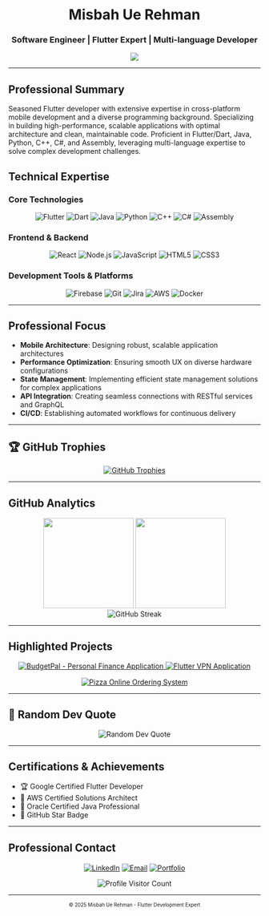 <h1 align="center">Misbah Ue Rehman</h1>
<h3 align="center">Software Engineer | Flutter Expert | Multi-language Developer</h3>

<p align="center">
  <img src="https://readme-typing-svg.herokuapp.com?lines=Flutter+Development+Specialist;Enterprise+Mobile+Solutions;Proficient+in+Multiple+Languages&center=true&width=450&height=45">
</p>

<hr>

## Professional Summary
Seasoned Flutter developer with extensive expertise in cross-platform mobile development and a diverse programming background. Specializing in building high-performance, scalable applications with optimal architecture and clean, maintainable code. Proficient in Flutter/Dart, Java, Python, C++, C#, and Assembly, leveraging multi-language expertise to solve complex development challenges.

## Technical Expertise

### Core Technologies
<p align="center">
  <img src="https://img.shields.io/badge/Flutter-%2302569B.svg?style=flat-square&logo=Flutter&logoColor=white" alt="Flutter" />
  <img src="https://img.shields.io/badge/dart-%230175C2.svg?style=flat-square&logo=dart&logoColor=white" alt="Dart" />
  <img src="https://img.shields.io/badge/java-%23ED8B00.svg?style=flat-square&logo=openjdk&logoColor=white" alt="Java" />
  <img src="https://img.shields.io/badge/python-3670A0?style=flat-square&logo=python&logoColor=ffdd54" alt="Python" />
  <img src="https://img.shields.io/badge/c++-%2300599C.svg?style=flat-square&logo=c%2B%2B&logoColor=white" alt="C++" />
  <img src="https://img.shields.io/badge/c%23-%23239120.svg?style=flat-square&logo=c-sharp&logoColor=white" alt="C#" />
  <img src="https://img.shields.io/badge/assembly-%23654cb7.svg?style=flat-square&logo=assembly&logoColor=white" alt="Assembly" />
</p>

### Frontend & Backend
<p align="center">
  <img src="https://img.shields.io/badge/react-%2320232a.svg?style=flat-square&logo=react&logoColor=%2361DAFB" alt="React" />
  <img src="https://img.shields.io/badge/node.js-6DA55F?style=flat-square&logo=node.js&logoColor=white" alt="Node.js" />
  <img src="https://img.shields.io/badge/javascript-%23323330.svg?style=flat-square&logo=javascript&logoColor=%23F7DF1E" alt="JavaScript" />
  <img src="https://img.shields.io/badge/html5-%23E34F26.svg?style=flat-square&logo=html5&logoColor=white" alt="HTML5" />
  <img src="https://img.shields.io/badge/css3-%231572B6.svg?style=flat-square&logo=css3&logoColor=white" alt="CSS3" />
</p>

### Development Tools & Platforms
<p align="center">
  <img src="https://img.shields.io/badge/firebase-%23039BE5.svg?style=flat-square&logo=firebase" alt="Firebase" />
  <img src="https://img.shields.io/badge/git-%23F05033.svg?style=flat-square&logo=git&logoColor=white" alt="Git" />
  <img src="https://img.shields.io/badge/jira-%230A0FFF.svg?style=flat-square&logo=jira&logoColor=white" alt="Jira" />
  <img src="https://img.shields.io/badge/AWS-%23FF9900.svg?style=flat-square&logo=amazon-aws&logoColor=white" alt="AWS" />
  <img src="https://img.shields.io/badge/Docker-%230db7ed.svg?style=flat-square&logo=docker&logoColor=white" alt="Docker" />
</p>

<hr>

## Professional Focus
- **Mobile Architecture**: Designing robust, scalable application architectures
- **Performance Optimization**: Ensuring smooth UX on diverse hardware configurations
- **State Management**: Implementing efficient state management solutions for complex applications
- **API Integration**: Creating seamless connections with RESTful services and GraphQL
- **CI/CD**: Establishing automated workflows for continuous delivery

<hr>

## 🏆 GitHub Trophies
<p align="center">
  <a href="https://github.com/ryo-ma/github-profile-trophy">
    <img src="https://github-profile-trophy.vercel.app/?username=MSMTMS786&theme=darkhub&no-frame=true&row=1&column=7&margin-w=15" alt="GitHub Trophies" />
  </a>
</p>

<hr>

## GitHub Analytics
<div align="center">
  <img height="180em" src="https://github-readme-stats.vercel.app/api?username=MSMTMS786&show_icons=true&theme=github_dark&hide_border=true&include_all_commits=true&count_private=true" />
  <img height="180em" src="https://github-readme-stats.vercel.app/api/top-langs/?username=MSMTMS786&layout=compact&theme=github_dark&hide_border=true" />
</div>

<div align="center">
  <img src="https://github-readme-streak-stats.herokuapp.com/?user=MSMTMS786&theme=github-dark-blue&hide_border=true" alt="GitHub Streak" />
</div>

<hr>

## Highlighted Projects
<div align="center">
  <a href="https://github.com/MSMTMS786/BudgetPal">
    <img src="https://github-readme-stats.vercel.app/api/pin/?username=MSMTMS786&repo=BudgetPal&theme=github_dark&hide_border=true" alt="BudgetPal - Personal Finance Application" />
  </a>
  <a href="https://github.com/MSMTMS786/Flutter-VPN-App">
    <img src="https://github-readme-stats.vercel.app/api/pin/?username=MSMTMS786&repo=Flutter-VPN-App&theme=github_dark&hide_border=true" alt="Flutter VPN Application" />
  </a>
</div>
<div align="center" style="margin-top: 15px;">
  <a href="https://github.com/MSMTMS786/Piza0nline">
    <img src="https://github-readme-stats.vercel.app/api/pin/?username=MSMTMS786&repo=Piza0nline&theme=github_dark&hide_border=true" alt="Pizza Online Ordering System" />
  </a>
</div>

<hr>

## 💭 Random Dev Quote
<div align="center">
  <img src="https://quotes-github-readme.vercel.app/api?type=horizontal&theme=dark" alt="Random Dev Quote" />
</div>

<hr>

## Certifications & Achievements
- 🏆 Google Certified Flutter Developer
- 🔹 AWS Certified Solutions Architect
- 🔹 Oracle Certified Java Professional
- 🏅 GitHub Star Badge

<hr>

## Professional Contact
<p align="center">
  <a href="https://linkedin.com/in/misbah-ur-rehman" target="blank"><img align="center" src="https://img.shields.io/badge/LinkedIn-%230077B5.svg?style=for-the-badge&logo=linkedin&logoColor=white" alt="LinkedIn" /></a>
  <a href="mailto:professional@misbah-rehman.com" target="blank"><img align="center" src="https://img.shields.io/badge/Email-D14836?style=for-the-badge&logo=gmail&logoColor=white" alt="Email" /></a>
  <a href="https://misbah-rehman.com" target="blank"><img align="center" src="https://img.shields.io/badge/Portfolio-%23000000.svg?style=for-the-badge&logo=firefox&logoColor=#FF7139" alt="Portfolio" /></a>
</p>

<div align="center">
  <img src="https://profile-counter.glitch.me/MSMTMS786/count.svg" alt="Profile Visitor Count" />
</div>

<hr>

<div align="center">
  <sub><sup>© 2025 Misbah Ue Rehman - Flutter Development Expert</sup></sub>
</div>
